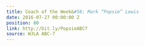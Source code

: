 ```yaml
---
title: Coach of the Week&#58; Mark “Popsie” Lewis
date: 2016-07-27 00:00:00 Z
position: 80
link: http://bit.ly/PopsieABC7
source: WJLA ABC-7
---
```


